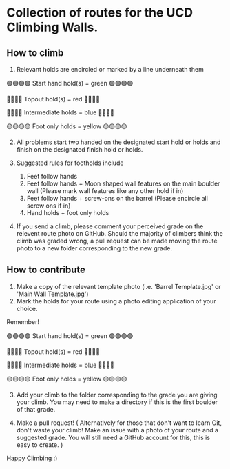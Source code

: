 # Collection of routes for the UCD Climbing Walls.

## How to climb

1. Relevant holds are encircled or marked by a line underneath them

🟢🟢🟢🟢 Start hand hold(s) = green 🟢🟢🟢🟢

🔴🔴🔴🔴 Topout hold(s) = red 🔴🔴🔴🔴

🔵🔵🔵🔵 Intermediate holds = blue 🔵🔵🔵🔵

🟡🟡🟡🟡 Foot only holds = yellow 🟡🟡🟡🟡

2. All problems start two handed on the designated start hold or holds and finish on the designated finish hold or holds.

3. Suggested rules for footholds include

   1. Feet follow hands
   2. Feet follow hands + Moon shaped wall features on the main boulder wall (Please mark wall features like any other hold if in)
   3. Feet follow hands + screw-ons on the barrel (Please encircle all screw ons if in)
   4. Hand holds + foot only holds

4. If you send a climb, please comment your perceived grade on the relevent route photo on GitHub. Should the majority of climbers think the climb was graded wrong, a pull request can be made moving the route photo to a new folder corresponding to the new grade.

## How to contribute

1. Make a copy of the relevant template photo (i.e. 'Barrel Template.jpg' or 'Main Wall Template.jpg')
2. Mark the holds for your route using a photo editing application of your choice.

Remember!

🟢🟢🟢🟢 Start hand hold(s) = green 🟢🟢🟢🟢

🔴🔴🔴🔴 Topout hold(s) = red 🔴🔴🔴🔴

🔵🔵🔵🔵 Intermediate holds = blue 🔵🔵🔵🔵

🟡🟡🟡🟡 Foot only holds = yellow 🟡🟡🟡🟡

3. Add your climb to the folder corresponding to the grade you are giving your climb. You may need to make a directory if this is the first boulder of that grade.

4. Make a pull request!
   ( Alternatively for those that don't want to learn Git, don't waste your climb! Make an issue with a photo of your route and a suggested grade. You will still need a GitHub account for this, this is easy to create. )

Happy Climbing :)
